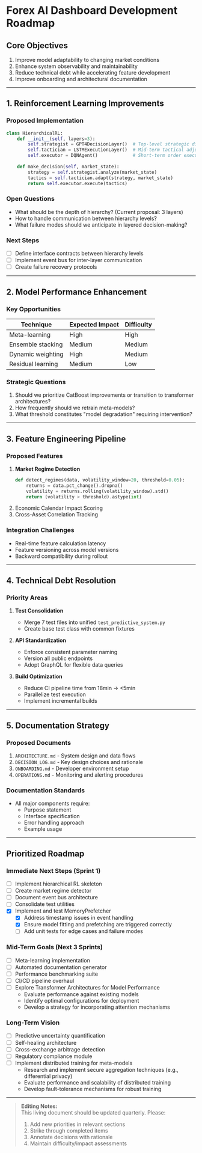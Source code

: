 # Forex AI Dashboard Development Roadmap

## Core Objectives
1. Improve model adaptability to changing market conditions
2. Enhance system observability and maintainability
3. Reduce technical debt while accelerating feature development
4. Improve onboarding and architectural documentation

---

## 1. Reinforcement Learning Improvements

### Proposed Implementation
```python
class HierarchicalRL:
    def __init__(self, layers=3):
        self.strategist = GPT4DecisionLayer()  # Top-level strategic direction
        self.tactician = LSTMExecutionLayer()  # Mid-term tactical adjustments
        self.executor = DQNAgent()             # Short-term order execution
        
    def make_decision(self, market_state):
        strategy = self.strategist.analyze(market_state)
        tactics = self.tactician.adapt(strategy, market_state)
        return self.executor.execute(tactics)
```

### Open Questions
- What should be the depth of hierarchy? (Current proposal: 3 layers)
- How to handle communication between hierarchy levels?
- What failure modes should we anticipate in layered decision-making?

### Next Steps
- [ ] Define interface contracts between hierarchy levels
- [ ] Implement event bus for inter-layer communication
- [ ] Create failure recovery protocols

---

## 2. Model Performance Enhancement

### Key Opportunities
| Technique          | Expected Impact | Difficulty |
|--------------------|-----------------|------------|
| Meta-learning      | High            | High       |
| Ensemble stacking  | Medium          | Medium     |
| Dynamic weighting  | High            | Medium     |
| Residual learning  | Medium          | Low        |

### Strategic Questions
1. Should we prioritize CatBoost improvements or transition to transformer architectures?
2. How frequently should we retrain meta-models?
3. What threshold constitutes "model degradation" requiring intervention?

---

## 3. Feature Engineering Pipeline

### Proposed Features
1. **Market Regime Detection**
   ```python
   def detect_regimes(data, volatility_window=20, threshold=0.05):
       returns = data.pct_change().dropna()
       volatility = returns.rolling(volatility_window).std()
       return (volatility > threshold).astype(int)
   ```
2. Economic Calendar Impact Scoring
3. Cross-Asset Correlation Tracking

### Integration Challenges
- Real-time feature calculation latency
- Feature versioning across model versions
- Backward compatibility during rollout

---

## 4. Technical Debt Resolution

### Priority Areas
1. **Test Consolidation**
   - Merge 7 test files into unified `test_predictive_system.py`
   - Create base test class with common fixtures
   
2. **API Standardization**
   - Enforce consistent parameter naming
   - Version all public endpoints
   - Adopt GraphQL for flexible data queries

3. **Build Optimization**
   - Reduce CI pipeline time from 18min → <5min
   - Parallelize test execution
   - Implement incremental builds

---

## 5. Documentation Strategy

### Proposed Documents
1. `ARCHITECTURE.md` - System design and data flows
2. `DECISION_LOG.md` - Key design choices and rationale
3. `ONBOARDING.md` - Developer environment setup
4. `OPERATIONS.md` - Monitoring and alerting procedures

### Documentation Standards
- All major components require:
  - Purpose statement
  - Interface specification
  - Error handling approach
  - Example usage

---

## Prioritized Roadmap

### Immediate Next Steps (Sprint 1)
- [ ] Implement hierarchical RL skeleton
- [ ] Create market regime detector
- [ ] Document event bus architecture
- [ ] Consolidate test utilities
- [x] Implement and test MemoryPrefetcher
    - [x] Address timestamp issues in event handling
    - [x] Ensure model fitting and prefetching are triggered correctly
    - [ ] Add unit tests for edge cases and failure modes

### Mid-Term Goals (Next 3 Sprints)
- [ ] Meta-learning implementation
- [ ] Automated documentation generator
- [ ] Performance benchmarking suite
- [ ] CI/CD pipeline overhaul
- [ ] Explore Transformer Architectures for Model Performance
    - Evaluate performance against existing models
    - Identify optimal configurations for deployment
    - Develop a strategy for incorporating attention mechanisms





### Long-Term Vision
- [ ] Predictive uncertainty quantification
- [ ] Self-healing architecture
- [ ] Cross-exchange arbitrage detection
- [ ] Regulatory compliance module
- [ ] Implement distributed training for meta-models
    - Research and implement secure aggregation techniques (e.g., differential privacy)
    - Evaluate performance and scalability of distributed training
    - Develop fault-tolerance mechanisms for robust training

---
> **Editing Notes:**  
> This living document should be updated quarterly. Please:
> 1. Add new priorities in relevant sections
> 2. Strike through completed items
> 3. Annotate decisions with rationale
> 4. Maintain difficulty/impact assessments
